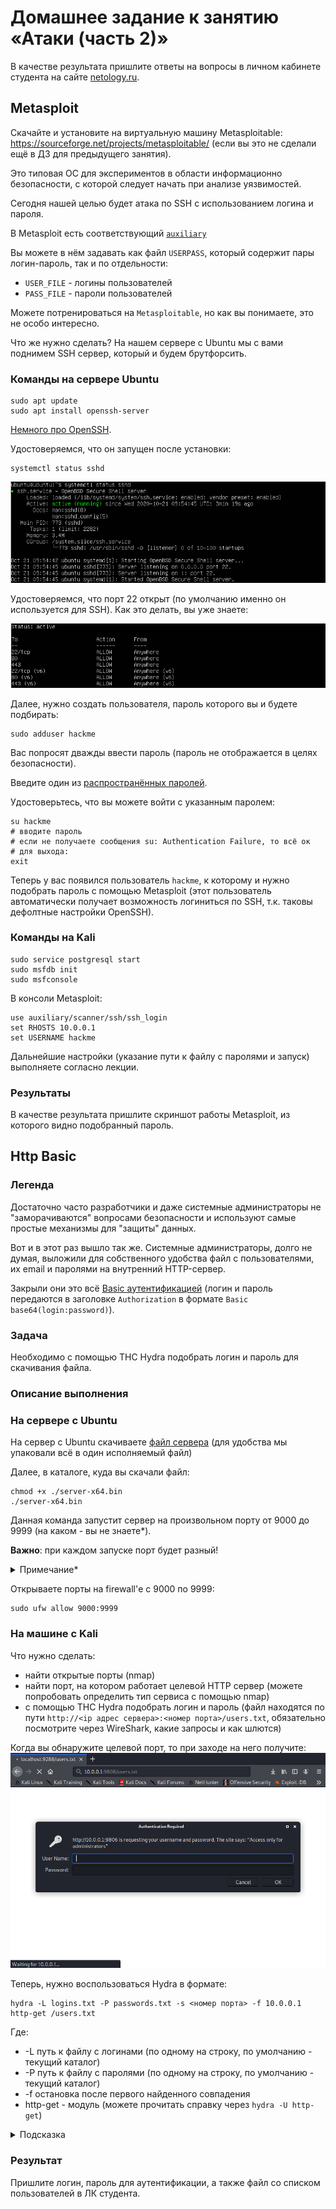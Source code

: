# Домашнее задание к занятию «Атаки (часть 2)»

В качестве результата пришлите ответы на вопросы в личном кабинете студента на сайте [netology.ru](https://netology.ru).

## Metasploit

Скачайте и установите на виртуальную машину Metasploitable: https://sourceforge.net/projects/metasploitable/ (если вы это не сделали ещё в ДЗ для предыдущего занятия).

Это типовая ОС для экспериментов в области информационно безопасности, с которой следует начать при анализе уязвимостей.

Сегодня нашей целью будет атака по SSH с использованием логина и пароля.

В Metasploit есть соответствующий [`auxiliary`](https://www.offensive-security.com/metasploit-unleashed/scanner-ssh-auxiliary-modules/)

Вы можете в нём задавать как файл `USERPASS`, который содержит пары логин-пароль, так и по отдельности:
* `USER_FILE` - логины пользователей
* `PASS_FILE` - пароли пользователей

Можете потренироваться на `Metasploitable`, но как вы понимаете, это не особо интересно.

Что же нужно сделать? На нашем сервере с Ubuntu мы с вами поднимем SSH сервер, который и будем брутфорсить.

### Команды на сервере Ubuntu

```shell script
sudo apt update
sudo apt install openssh-server
```

[Немного про OpenSSH](https://www.openssh.com/).

Удостоверяемся, что он запущен после установки:
```shell script
systemctl status sshd
```

![](pic/sshd-status.png)

Удостоверяемся, что порт 22 открыт (по умолчанию именно он используется для SSH). Как это делать, вы уже знаете:

![](pic/ufw-status.png)

Далее, нужно создать пользователя, пароль которого вы и будете подбирать:
```shell script
sudo adduser hackme
```

Вас попросят дважды ввести пароль (пароль не отображается в целях безопасности).

Введите один из [распространённых паролей](https://github.com/danielmiessler/SecLists/blob/master/Passwords/Common-Credentials/10-million-password-list-top-1000.txt).

Удостоверьтесь, что вы можете войти с указанным паролем:
```shell script
su hackme
# вводите пароль
# если не получаете сообщения su: Authentication Failure, то всё ок
# для выхода:
exit
```

Теперь у вас появился пользователь `hackme`, к которому и нужно подобрать пароль с помощью Metasploit (этот пользователь автоматически получает возможность логиниться по SSH, т.к. таковы дефолтные настройки OpenSSH).

### Команды на Kali

```shell script
sudo service postgresql start
sudo msfdb init
sudo msfconsole
```

В консоли Metasploit:
```shell script
use auxiliary/scanner/ssh/ssh_login
set RHOSTS 10.0.0.1
set USERNAME hackme
```

Дальнейшие настройки (указание пути к файлу с паролями и запуск) выполняете согласно лекции.

### Результаты

В качестве результата пришлите скриншот работы Metasploit, из которого видно подобранный пароль.

## Http Basic

### Легенда

Достаточно часто разработчики и даже системные администраторы не "заморачиваются" вопросами безопасности и используют самые простые механизмы для "защиты" данных.

Вот и в этот раз вышло так же. Системные администраторы, долго не думая, выложили для собственного удобства файл с пользователями, их email и паролями на внутренний HTTP-сервер.

Закрыли они это всё [Basic аутентификацией](https://tools.ietf.org/html/rfc2617) (логин и пароль передаются в заголовке `Authorization` в формате `Basic base64(login:password)`).

### Задача

Необходимо с помощью THC Hydra подобрать логин и пароль для скачивания файла.

### Описание выполнения

### На сервере с Ubuntu

На сервер с Ubuntu скачиваете [файл сервера](assets/server-x64.bin) (для удобства мы упаковали всё в один исполняемый файл)

Далее, в каталоге, куда вы скачали файл:
```shell script
chmod +x ./server-x64.bin
./server-x64.bin
```

Данная команда запустит сервер на произвольном порту от 9000 до 9999 (на каком - вы не знаете*).

**Важно**: при каждом запуске порт будет разный!

<details>
<summary>Примечание*</summary>

Конечно же, вы можете узнать это, посмотрев, какие порты в данный момент используются. Но так не совсем интересно.
</details>

Открываете порты на firewall'е с 9000 по 9999:
```shell script
sudo ufw allow 9000:9999
```

### На машине с Kali

Что нужно сделать:
* найти открытые порты (nmap)
* найти порт, на котором работает целевой HTTP сервер (можете попробовать определить тип сервиса с помощью nmap)
* с помощью THC Hydra подобрать логин и пароль (файл находятся по пути `http://<ip адрес сервера>:<номер порта>/users.txt`, обязательно посмотрите через WireShark, какие запросы и как шлются)

Когда вы обнаружите целевой порт, то при заходе на него получите:
![](pic/basic.png)

Теперь, нужно воспользоваться Hydra в формате:
```shell script
hydra -L logins.txt -P passwords.txt -s <номер порта> -f 10.0.0.1 http-get /users.txt
```

Где:
* -L путь к файлу с логинами (по одному на строку, по умолчанию - текущий каталог)
* -P путь к файлу с паролями (по одному на строку, по умолчанию - текущий каталог)
* -f остановка после первого найденного совпадения
* http-get - модуль (можете прочитать справку через `hydra -U http-get`)

<details>
<summary>Подсказка</summary>

В качестве логинов достаточно часто используют `root`, `Root`, `admin`, `administrator`, `Adm`, `adm`, `Admin` и подобные.
</details>

### Результат

Пришлите логин, пароль для аутентификации, а также файл со списком пользователей в ЛК студента.
